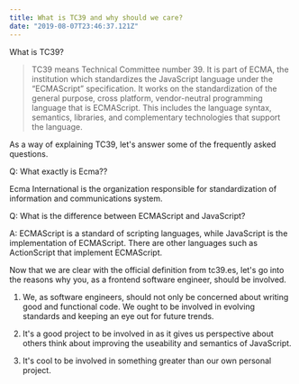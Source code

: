 ```yaml
---
title: What is TC39 and why should we care?
date: "2019-08-07T23:46:37.121Z"
---
```


What is TC39?

>TC39 means Technical Committee number 39. It is part of ECMA, the institution which standardizes the JavaScript language under the “ECMAScript” specification. It works on the standardization of the general purpose, cross platform, vendor-neutral programming language that is ECMAScript. This includes the language syntax, semantics, libraries, and complementary technologies that support the language.

As a way of explaining TC39, let's answer some of the frequently asked questions.

Q: What exactly is Ecma??

Ecma International is the organization responsible for standardization of information and communications system.

Q: What is the difference between ECMAScript and JavaScript?

A: ECMAScript is a standard of scripting languages, while JavaScript is the implementation of ECMAScript. There are other languages such as ActionScript that implement ECMAScript.


Now that we are clear with the official definition from tc39.es, let's go into the reasons why you, as a frontend software engineer, should be involved.

1. We, as software engineers, should not only be concerned about writing good and functional code. We ought to be involved in evolving standards and keeping an eye out for future trends. 

2. It's a good project to be involved in as it gives us perspective about others think about improving the useability and semantics of JavaScript.

3. It's cool to be involved in something greater than our own personal project.